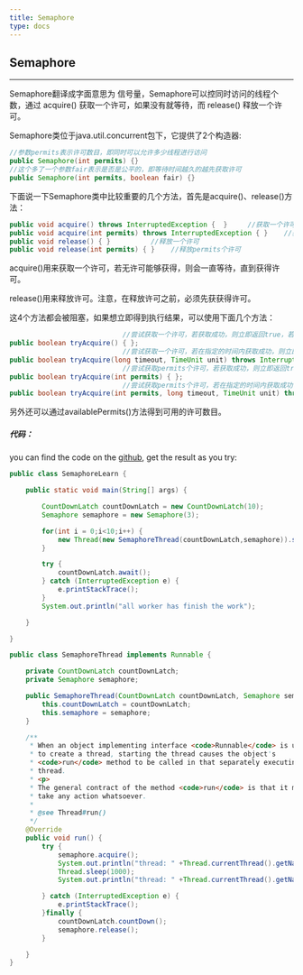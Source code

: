 ```yaml
---
title: Semaphore
type: docs
---
```


## Semaphore
---

Semaphore翻译成字面意思为 信号量，Semaphore可以控同时访问的线程个数，通过 acquire() 获取一个许可，如果没有就等待，而 release() 释放一个许可。


Semaphore类位于java.util.concurrent包下，它提供了2个构造器:
```java
//参数permits表示许可数目，即同时可以允许多少线程进行访问
public Semaphore(int permits) {}
//这个多了一个参数fair表示是否是公平的，即等待时间越久的越先获取许可
public Semaphore(int permits, boolean fair) {}
```
下面说一下Semaphore类中比较重要的几个方法，首先是acquire()、release()方法：
```java
public void acquire() throws InterruptedException {  }     //获取一个许可
public void acquire(int permits) throws InterruptedException { }    //获取permits个许可
public void release() { }          //释放一个许可
public void release(int permits) { }    //释放permits个许可
```
acquire()用来获取一个许可，若无许可能够获得，则会一直等待，直到获得许可。

release()用来释放许可。注意，在释放许可之前，必须先获获得许可。

这4个方法都会被阻塞，如果想立即得到执行结果，可以使用下面几个方法：

```java
                            //尝试获取一个许可，若获取成功，则立即返回true，若获取失败，则立即返回false
public boolean tryAcquire() { };
                            //尝试获取一个许可，若在指定的时间内获取成功，则立即返回true，否则则立即返回false
public boolean tryAcquire(long timeout, TimeUnit unit) throws InterruptedException { };
                            //尝试获取permits个许可，若获取成功，则立即返回true，若获取失败，则立即返回false
public boolean tryAcquire(int permits) { };
                            //尝试获取permits个许可，若在指定的时间内获取成功，则立即返回true，否则则立即返回false
public boolean tryAcquire(int permits, long timeout, TimeUnit unit) throws InterruptedException { };
```
另外还可以通过availablePermits()方法得到可用的许可数目。



##### 代码：
you can find the code on the [github][1], get the result as you try:
```java
public class SemaphoreLearn {

    public static void main(String[] args) {

        CountDownLatch countDownLatch = new CountDownLatch(10);
        Semaphore semaphore = new Semaphore(3);

        for(int i = 0;i<10;i++) {
            new Thread(new SemaphoreThread(countDownLatch,semaphore)).start();
        }

        try {
            countDownLatch.await();
        } catch (InterruptedException e) {
            e.printStackTrace();
        }
        System.out.println("all worker has finish the work");

    }

}

public class SemaphoreThread implements Runnable {

    private CountDownLatch countDownLatch;
    private Semaphore semaphore;

    public SemaphoreThread(CountDownLatch countDownLatch, Semaphore semaphore) {
        this.countDownLatch = countDownLatch;
        this.semaphore = semaphore;
    }

    /**
     * When an object implementing interface <code>Runnable</code> is used
     * to create a thread, starting the thread causes the object's
     * <code>run</code> method to be called in that separately executing
     * thread.
     * <p>
     * The general contract of the method <code>run</code> is that it may
     * take any action whatsoever.
     *
     * @see Thread#run()
     */
    @Override
    public void run() {
        try {
            semaphore.acquire();
            System.out.println("thread: " +Thread.currentThread().getName()+"is asking a new acquirement.");
            Thread.sleep(1000);
            System.out.println("thread: " +Thread.currentThread().getName()+"release the acquirement.");

        } catch (InterruptedException e) {
            e.printStackTrace();
        }finally {
            countDownLatch.countDown();
            semaphore.release();
        }

    }
}


```


[1]:https://github.com/twentyworld/learn/tree/master/JDKlearn/src/main/java/com/concurrent
